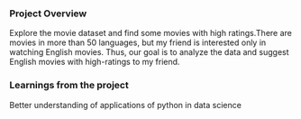 ### Project Overview

 Explore the movie dataset and find some movies with high ratings.There are movies in more than 50 languages, but my friend is interested only in watching English movies. Thus, our goal is to analyze the data and suggest English movies with high-ratings to my friend.


### Learnings from the project

 Better understanding of applications of python in data science


